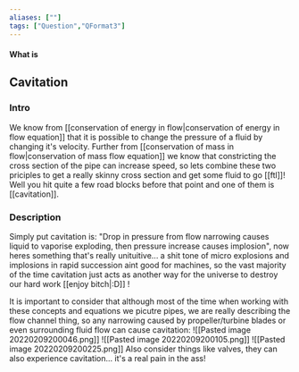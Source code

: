 ```yaml
---
aliases: [""]
tags: ["Question","QFormat3"]
---
```


#### What is
## Cavitation
### Intro
We know from [[conservation of energy in flow|conservation of energy in flow equation]] that it is possible to change the pressure of a fluid by changing it's velocity. Further from [[conservation of mass in flow|conservation of mass flow equation]] we know that constricting the cross section of the pipe can increase speed, so lets combine these two priciples to get a really skinny cross section and get some fluid to go [[ftl]]! Well you hit quite a few road blocks before that point and one of them is [[cavitation]].

### Description
Simply put cavitation is: "Drop in pressure from flow narrowing causes liquid to vaporise exploding, then pressure increase causes implosion", now heres something that's really unituitive... a shit tone of micro explosions and implosions in rapid succession aint good for machines, so the vast majority of the time cavitation just acts as another way for the universe to destroy our hard work [[enjoy bitch|:D]] ! 

It is important to consider that although most of the time when working with these concepts and equations we picutre pipes, we are really describing the flow channel thing, so any narrowing caused by propeller/turbine blades or even surrounding fluid flow can cause cavitation:
![[Pasted image 20220209200046.png]]
![[Pasted image 20220209200105.png]]
![[Pasted image 20220209200225.png]]
Also consider things like valves, they can also experience cavitation... it's a real pain in the ass!

